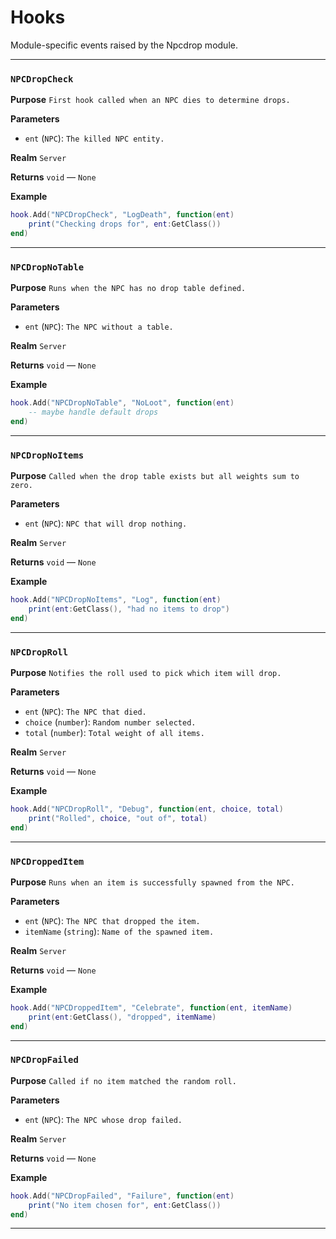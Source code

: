 # Hooks
Module-specific events raised by the Npcdrop module.

---
### `NPCDropCheck`

**Purpose**
`First hook called when an NPC dies to determine drops.`

**Parameters**

* `ent` (`NPC`): `The killed NPC entity.`

**Realm**
`Server`

**Returns**
`void` — `None`

**Example**
```lua
hook.Add("NPCDropCheck", "LogDeath", function(ent)
    print("Checking drops for", ent:GetClass())
end)
```

---

### `NPCDropNoTable`

**Purpose**
`Runs when the NPC has no drop table defined.`

**Parameters**

* `ent` (`NPC`): `The NPC without a table.`

**Realm**
`Server`

**Returns**
`void` — `None`

**Example**
```lua
hook.Add("NPCDropNoTable", "NoLoot", function(ent)
    -- maybe handle default drops
end)
```

---

### `NPCDropNoItems`

**Purpose**
`Called when the drop table exists but all weights sum to zero.`

**Parameters**

* `ent` (`NPC`): `NPC that will drop nothing.`

**Realm**
`Server`

**Returns**
`void` — `None`

**Example**
```lua
hook.Add("NPCDropNoItems", "Log", function(ent)
    print(ent:GetClass(), "had no items to drop")
end)
```

---

### `NPCDropRoll`

**Purpose**
`Notifies the roll used to pick which item will drop.`

**Parameters**

* `ent` (`NPC`): `The NPC that died.`
* `choice` (`number`): `Random number selected.`
* `total` (`number`): `Total weight of all items.`

**Realm**
`Server`

**Returns**
`void` — `None`

**Example**
```lua
hook.Add("NPCDropRoll", "Debug", function(ent, choice, total)
    print("Rolled", choice, "out of", total)
end)
```

---

### `NPCDroppedItem`

**Purpose**
`Runs when an item is successfully spawned from the NPC.`

**Parameters**

* `ent` (`NPC`): `The NPC that dropped the item.`
* `itemName` (`string`): `Name of the spawned item.`

**Realm**
`Server`

**Returns**
`void` — `None`

**Example**
```lua
hook.Add("NPCDroppedItem", "Celebrate", function(ent, itemName)
    print(ent:GetClass(), "dropped", itemName)
end)
```

---

### `NPCDropFailed`

**Purpose**
`Called if no item matched the random roll.`

**Parameters**

* `ent` (`NPC`): `The NPC whose drop failed.`

**Realm**
`Server`

**Returns**
`void` — `None`

**Example**
```lua
hook.Add("NPCDropFailed", "Failure", function(ent)
    print("No item chosen for", ent:GetClass())
end)
```
---
